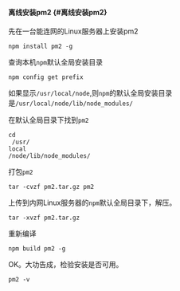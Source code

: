 #### 离线安装pm2 {#离线安装pm2}

先在一台能连网的Linux服务器上安装pm2

```
npm install pm2 -g
```

查询本机`npm`默认全局安装目录

```
npm config get prefix
```

如果显示`/usr/local/node`,则`npm`的默认全局安装目录是`/usr/local/node/lib/node_modules/`

在默认全局目录下找到`pm2`

```
cd
 /usr/
local
/node/lib/node_modules/
```

打包`pm2`

```
tar -cvzf pm2.tar.gz pm2
```

上传到内网Linux服务器的`npm`默认全局目录下，解压。

```
tar -xvzf pm2.tar.gz
```

重新编译

```
npm build pm2 -g
```

OK。大功告成，检验安装是否可用。

```
pm2 -v
```



